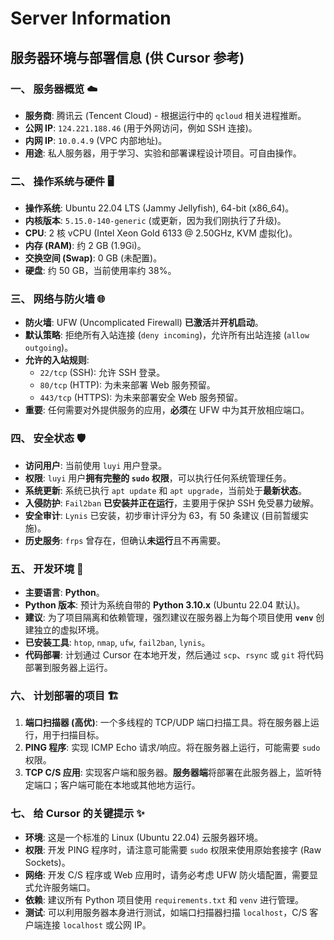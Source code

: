 # Server Information

## **服务器环境与部署信息 (供 Cursor 参考)**

### **一、 服务器概览 ☁️**

* **服务商**: 腾讯云 (Tencent Cloud) - 根据运行中的 `qcloud` 相关进程推断。
* **公网 IP**: `124.221.188.46` (用于外网访问，例如 SSH 连接)。
* **内网 IP**: `10.0.4.9` (VPC 内部地址)。
* **用途**: 私人服务器，用于学习、实验和部署课程设计项目。可自由操作。

### **二、 操作系统与硬件 🖥️**

* **操作系统**: Ubuntu 22.04 LTS (Jammy Jellyfish), 64-bit (x86_64)。
* **内核版本**: `5.15.0-140-generic` (或更新，因为我们刚执行了升级)。
* **CPU**: 2 核 vCPU (Intel Xeon Gold 6133 @ 2.50GHz, KVM 虚拟化)。
* **内存 (RAM)**: 约 2 GB (1.9Gi)。
* **交换空间 (Swap)**: 0 GB (未配置)。
* **硬盘**: 约 50 GB，当前使用率约 38%。

### **三、 网络与防火墙 🌐**

* **防火墙**: UFW (Uncomplicated Firewall) **已激活**并**开机启动**。
* **默认策略**: 拒绝所有入站连接 (`deny incoming`)，允许所有出站连接 (`allow outgoing`)。
* **允许的入站规则**:
    * `22/tcp` (SSH): 允许 SSH 登录。
    * `80/tcp` (HTTP): 为未来部署 Web 服务预留。
    * `443/tcp` (HTTPS): 为未来部署安全 Web 服务预留。
* **重要**: 任何需要对外提供服务的应用，**必须**在 UFW 中为其开放相应端口。

### **四、 安全状态 🛡️**

* **访问用户**: 当前使用 `luyi` 用户登录。
* **权限**: `luyi` 用户**拥有完整的 `sudo` 权限**，可以执行任何系统管理任务。
* **系统更新**: 系统已执行 `apt update` 和 `apt upgrade`，当前处于**最新状态**。
* **入侵防护**: `Fail2ban` **已安装并正在运行**，主要用于保护 SSH 免受暴力破解。
* **安全审计**: `Lynis` 已安装，初步审计评分为 63，有 50 条建议 (目前暂缓实施)。
* **历史服务**: `frps` 曾存在，但确认**未运行**且不再需要。

### **五、 开发环境 🐍**

* **主要语言**: **Python**。
* **Python 版本**: 预计为系统自带的 **Python 3.10.x** (Ubuntu 22.04 默认)。
* **建议**: 为了项目隔离和依赖管理，强烈建议在服务器上为每个项目使用 **`venv`** 创建独立的虚拟环境。
* **已安装工具**: `htop`, `nmap`, `ufw`, `fail2ban`, `lynis`。
* **代码部署**: 计划通过 Cursor 在本地开发，然后通过 `scp`、`rsync` 或 `git` 将代码部署到服务器上运行。

### **六、 计划部署的项目 🏗️**

1.  **端口扫描器 (高优)**: 一个多线程的 TCP/UDP 端口扫描工具。将在服务器上运行，用于扫描目标。
2.  **PING 程序**: 实现 ICMP Echo 请求/响应。将在服务器上运行，可能需要 `sudo` 权限。
3.  **TCP C/S 应用**: 实现客户端和服务器。**服务器端**将部署在此服务器上，监听特定端口；客户端可能在本地或其他地方运行。

### **七、 给 Cursor 的关键提示 ✨**

* **环境**: 这是一个标准的 Linux (Ubuntu 22.04) 云服务器环境。
* **权限**: 开发 PING 程序时，请注意可能需要 `sudo` 权限来使用原始套接字 (Raw Sockets)。
* **网络**: 开发 C/S 程序或 Web 应用时，请务必考虑 UFW 防火墙配置，需要显式允许服务端口。
* **依赖**: 建议所有 Python 项目使用 `requirements.txt` 和 `venv` 进行管理。
* **测试**: 可以利用服务器本身进行测试，如端口扫描器扫描 `localhost`，C/S 客户端连接 `localhost` 或公网 IP。
